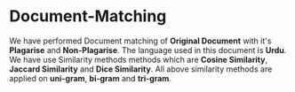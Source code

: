 # Document-Matching
We have performed Document matching of **Original Document** with it's **Plagarise** and **Non-Plagarise**.
The language used in this document is **Urdu**.
We have use Similarity methods methods which are **Cosine Similarity**, **Jaccard Similarity** and **Dice Similarity**.
All above similarity methods are applied on **uni-gram**, **bi-gram** and **tri-gram**.
